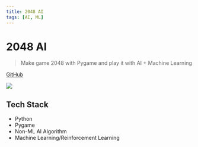 ```yaml
---
title: 2048 AI
tags: [AI, ML]
---
```


# 2048 AI

> Make game 2048 with Pygame and play it with AI + Machine Learning

[GitHub](https://github.com/HuakunShen/2048AI)

![](https://github.com/HuakunShen/2048AI/raw/master/README.assets/2048AI.gif)

## Tech Stack

- Python
- Pygame
- Non-ML AI Algorithm
- Machine Learning/Reinforcement Learning